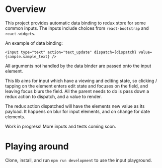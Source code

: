 # Overview

This project provides automatic data binding to redux store for some common inputs. The inputs include choices from `react-bootstrap` and `react-widgets`.

An example of data binding:

```
<Input type="text" action="text_update" dispatch={dispatch} value={sample.sample_text} />
```

All arguments not handled by the data binder are passed onto the input element. 

This lib aims for input which have a viewing and editing state, so clicking / tapping on the element enters edit state and focuses on the field, and leaving focus blurs the field. All the parent needs to do is pass down a redux action to dispatch, and a value to render.

The redux action dispatched will have the elements new value as its payload. It happens on blur for input elements, and on change for date elements.

Work in progress! More inputs and tests coming soon.

# Playing around

Clone, install, and run `npm run development` to use the input playground.
